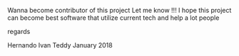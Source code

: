 Wanna become contributor of this project Let me know !!!
I hope this project can become best software that utilize
current tech and help a lot people

regards

Hernando Ivan Teddy
January 2018


